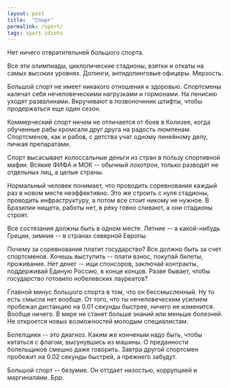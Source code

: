 ```yaml
---
layout: post
title:  "Спорт"
permalink: /sport/
tags: sport idiots
---
```


Нет ничего отвратительней большого спорта.

Все эти олимпиады, циклопические стадионы, взятки и откаты на самых высоких
уровнях. Допинги, антидопинговые офицеры. Мерзость.

Большой спорт не имеет никакого отношения к здоровью. Спортсмены калечат себя
нечеловеческими нагрузками и гормонами. На пенисию уходят
развалинами. Вкручивают в позвоночнник штифты, чтобы продержаться еще один
сезон.

Коммерческий спорт ничем не отличается от боев в Колизее, когда обученные рабы
кромсали друг друга на радость люмпенам. Спортсменов, как и рабов, с детства
учат одному линейному делу, пичкая препаратами.

Спорт высасывает колоссальные деньги из стран в пользу спортивной мафии. Всякие
ФИФА и МОК -- обычный лохотрон, только разводят не отдельных лиц, а целые
страны.

Нормальный человек понимает, что проводить соревнования каждый раз в новом месте
неэффективно. Это же строить с нуля стадионы, проводить инфраструктуру, а потом
все стоит никому не нужное. В Бразилии нищета, работы нет, в реку говно сливают,
а они стадионы строят.

Все состязания должны быть в одном месте. Летние -- а какой-нибудь Греции,
зимние -- в странах северной Европы.

Почему за соревнования платит государство? Все должно быть за счет
спортсменов. Хочешь выступить -- плати взнос, покупай билеты, проживание. Нет
денег -- ищи спонсоров, заключай контракты, поддерживай Единую Россию, в конце
концов. Разве бывает, чтобы государство готовило нобелевских лауреатов?

Главной минус большого спорта в том, что он бессмысленный. Ну то есть смысла нет
вообще. От того, что ты нечеловеческим усилием пробежал дистанцию на 0.01
секунды быстрее, ничего не изменится. Вообще ничего. В мире не станет больше
знаний или меньше болезней. Не откроется новых возможностей молодым
специалистам.

Болелщики -- это диагноз. Каким же конченым надо быть, чтобы кататься с флагом,
высунувшись из машины. О преданности болельщиков смешно даже говорить. Завтра
другой спортсмен пробежит на 0.02 секунды быстрей, а прежнего забудут.

Большой спорт -- безумие. Он оттдает низостью, коррупцией и маргиналами. Брр.
